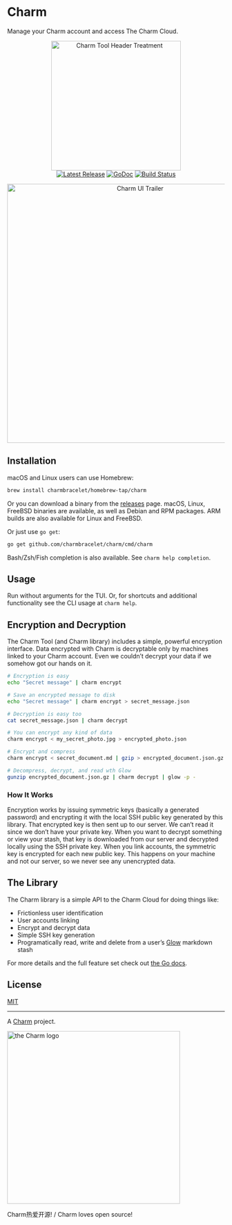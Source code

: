 Charm
=====

Manage your Charm account and access The Charm Cloud.

<p align="center">
  <img src="https://stuff.charm.sh/charm-tool-github-header.png" width="300" alt="Charm Tool Header Treatment"><br>
  <a href="https://github.com/charmbracelet/charm/releases"><img src="https://img.shields.io/github/release/charmbracelet/charm.svg" alt="Latest Release"></a>
  <a href="https://pkg.go.dev/github.com/charmbracelet/charm?tab=doc"><img src="https://godoc.org/github.com/golang/gddo?status.svg" alt="GoDoc"></a>
  <a href="https://github.com/charmbracelet/charm/actions"><img src="https://github.com/charmbracelet/charm/workflows/build/badge.svg" alt="Build Status"></a>
</p>

<p align="center">
    <img src="https://stuff.charm.sh/charm-tool-github.gif" width="600" alt="Charm UI Trailer" />
</p>

## Installation

macOS and Linux users can use Homebrew:

```bash
brew install charmbracelet/homebrew-tap/charm
```

Or you can download a binary from the [releases][releases] page. macOS, Linux,
FreeBSD binaries are available, as well as Debian and RPM packages. ARM builds
are also available for Linux and FreeBSD.

Or just use `go get`:

```bash
go get github.com/charmbracelet/charm/cmd/charm
```

Bash/Zsh/Fish completion is also available. See `charm help completion`.

## Usage

Run without arguments for the TUI. Or, for shortcuts and additional functionality see the CLI usage at `charm help`.

## Encryption and Decryption

The Charm Tool (and Charm library) includes a simple, powerful encryption
interface. Data encrypted with Charm is decryptable only by machines linked to
your Charm account. Even we couldn’t decrypt your data if we somehow got our
hands on it.

```bash
# Encryption is easy
echo "Secret message" | charm encrypt

# Save an encrypted message to disk
echo "Secret message" | charm encrypt > secret_message.json

# Decryption is easy too
cat secret_message.json | charm decrypt

# You can encrypt any kind of data
charm encrypt < my_secret_photo.jpg > encrypted_photo.json

# Encrypt and compress
charm encrypt < secret_document.md | gzip > encrypted_document.json.gz

# Decompress, decrypt, and read wth Glow
gunzip encrypted_document.json.gz | charm decrypt | glow -p -
```

### How It Works

Encryption works by issuing symmetric keys (basically a generated password) and
encrypting it with the local SSH public key generated by this library.  That
encrypted key is then sent up to our server. We can’t read it since we don’t
have your private key. When you want to decrypt something or view your stash,
that key is downloaded from our server and decrypted locally using the SSH
private key. When you link accounts, the symmetric key is encrypted for each
new public key. This happens on your machine and not our server, so we never
see any unencrypted data.

## The Library

The Charm library is a simple API to the Charm Cloud for doing things like:

* Frictionless user identification
* User accounts linking
* Encrypt and decrypt data
* Simple SSH key generation
* Programatically read, write and delete from a user’s [Glow][glow] markdown stash

For more details and the full feature set check out [the Go docs][docs].

## License

[MIT](https://github.com/charmbracelet/charm/raw/master/LICENSE)

***

A [Charm](https://charm.sh) project.

<img alt="the Charm logo" src="https://stuff.charm.sh/charm-badge.jpg" width="400">

Charm热爱开源! / Charm loves open source!


[releases]: https://github.com/charmbracelet/charm/releases
[docs]: https://pkg.go.dev/github.com/charmbracelet/charm?tab=doc
[glow]: https://github.com/charmbracelet/glow
